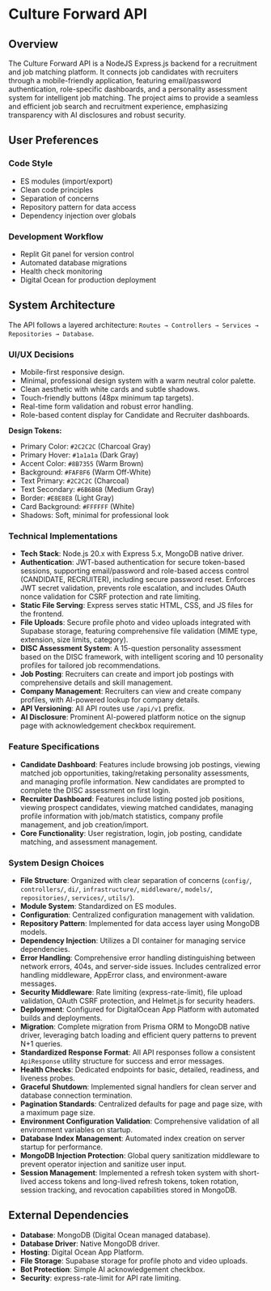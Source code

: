 # Culture Forward API

## Overview
The Culture Forward API is a NodeJS Express.js backend for a recruitment and job matching platform. It connects job candidates with recruiters through a mobile-friendly application, featuring email/password authentication, role-specific dashboards, and a personality assessment system for intelligent job matching. The project aims to provide a seamless and efficient job search and recruitment experience, emphasizing transparency with AI disclosures and robust security.

## User Preferences
### Code Style
- ES modules (import/export)
- Clean code principles
- Separation of concerns
- Repository pattern for data access
- Dependency injection over globals

### Development Workflow
- Replit Git panel for version control
- Automated database migrations
- Health check monitoring
- Digital Ocean for production deployment

## System Architecture

The API follows a layered architecture: `Routes → Controllers → Services → Repositories → Database`.

### UI/UX Decisions
- Mobile-first responsive design.
- Minimal, professional design system with a warm neutral color palette.
- Clean aesthetic with white cards and subtle shadows.
- Touch-friendly buttons (48px minimum tap targets).
- Real-time form validation and robust error handling.
- Role-based content display for Candidate and Recruiter dashboards.

**Design Tokens:**
- Primary Color: `#2C2C2C` (Charcoal Gray)
- Primary Hover: `#1a1a1a` (Dark Gray)
- Accent Color: `#8B7355` (Warm Brown)
- Background: `#FAF8F6` (Warm Off-White)
- Text Primary: `#2C2C2C` (Charcoal)
- Text Secondary: `#6B6B6B` (Medium Gray)
- Border: `#E8E8E8` (Light Gray)
- Card Background: `#FFFFFF` (White)
- Shadows: Soft, minimal for professional look

### Technical Implementations
- **Tech Stack**: Node.js 20.x with Express 5.x, MongoDB native driver.
- **Authentication**: JWT-based authentication for secure token-based sessions, supporting email/password and role-based access control (CANDIDATE, RECRUITER), including secure password reset. Enforces JWT secret validation, prevents role escalation, and includes OAuth nonce validation for CSRF protection and rate limiting.
- **Static File Serving**: Express serves static HTML, CSS, and JS files for the frontend.
- **File Uploads**: Secure profile photo and video uploads integrated with Supabase storage, featuring comprehensive file validation (MIME type, extension, size limits, category).
- **DISC Assessment System**: A 15-question personality assessment based on the DISC framework, with intelligent scoring and 10 personality profiles for tailored job recommendations.
- **Job Posting**: Recruiters can create and import job postings with comprehensive details and skill management.
- **Company Management**: Recruiters can view and create company profiles, with AI-powered lookup for company details.
- **API Versioning**: All API routes use `/api/v1` prefix.
- **AI Disclosure**: Prominent AI-powered platform notice on the signup page with acknowledgement checkbox requirement.

### Feature Specifications
- **Candidate Dashboard**: Features include browsing job postings, viewing matched job opportunities, taking/retaking personality assessments, and managing profile information. New candidates are prompted to complete the DISC assessment on first login.
- **Recruiter Dashboard**: Features include listing posted job positions, viewing prospect candidates, viewing matched candidates, managing profile information with job/match statistics, company profile management, and job creation/import.
- **Core Functionality**: User registration, login, job posting, candidate matching, and assessment management.

### System Design Choices
- **File Structure**: Organized with clear separation of concerns (`config/`, `controllers/`, `di/`, `infrastructure/`, `middleware/`, `models/`, `repositories/`, `services/`, `utils/`).
- **Module System**: Standardized on ES modules.
- **Configuration**: Centralized configuration management with validation.
- **Repository Pattern**: Implemented for data access layer using MongoDB models.
- **Dependency Injection**: Utilizes a DI container for managing service dependencies.
- **Error Handling**: Comprehensive error handling distinguishing between network errors, 404s, and server-side issues. Includes centralized error handling middleware, AppError class, and environment-aware messages.
- **Security Middleware**: Rate limiting (express-rate-limit), file upload validation, OAuth CSRF protection, and Helmet.js for security headers.
- **Deployment**: Configured for DigitalOcean App Platform with automated builds and deployments.
- **Migration**: Complete migration from Prisma ORM to MongoDB native driver, leveraging batch loading and efficient query patterns to prevent N+1 queries.
- **Standardized Response Format**: All API responses follow a consistent `ApiResponse` utility structure for success and error messages.
- **Health Checks**: Dedicated endpoints for basic, detailed, readiness, and liveness probes.
- **Graceful Shutdown**: Implemented signal handlers for clean server and database connection termination.
- **Pagination Standards**: Centralized defaults for page and page size, with a maximum page size.
- **Environment Configuration Validation**: Comprehensive validation of all environment variables on startup.
- **Database Index Management**: Automated index creation on server startup for performance.
- **MongoDB Injection Protection**: Global query sanitization middleware to prevent operator injection and sanitize user input.
- **Session Management**: Implemented a refresh token system with short-lived access tokens and long-lived refresh tokens, token rotation, session tracking, and revocation capabilities stored in MongoDB.

## External Dependencies

- **Database**: MongoDB (Digital Ocean managed database).
- **Database Driver**: Native MongoDB driver.
- **Hosting**: Digital Ocean App Platform.
- **File Storage**: Supabase storage for profile photo and video uploads.
- **Bot Protection**: Simple AI acknowledgement checkbox.
- **Security**: express-rate-limit for API rate limiting.